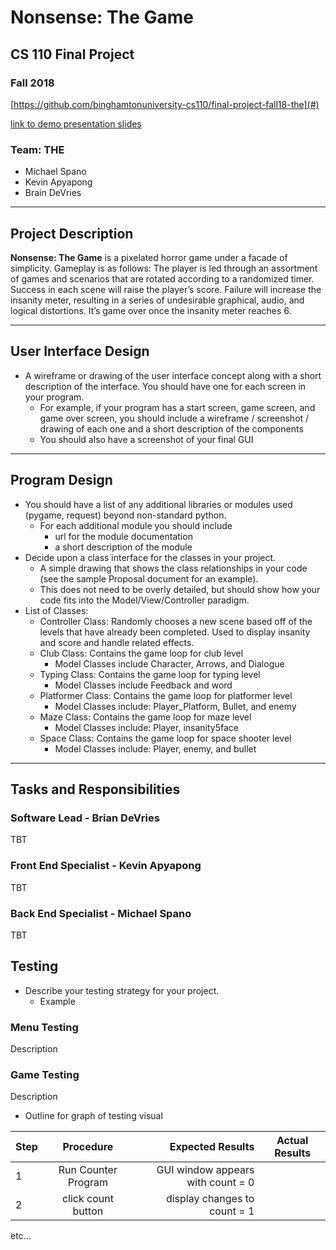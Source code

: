 # Nonsense: The Game
## CS 110 Final Project
### Fall 2018

[https://github.com/binghamtonuniversity-cs110/final-project-fall18-the](#)

[link to demo presentation slides](#)

### Team: __THE__
* Michael Spano
* Kevin Apyapong
* Brain DeVries

***

## Project Description
 __Nonsense: The Game__ is a pixelated horror game under a facade of simplicity. Gameplay is as follows: The player is led through an assortment of games and scenarios that are rotated according to a randomized timer. Success in each scene will raise the player’s score. Failure will increase the insanity meter, resulting in a series of undesirable graphical, audio, and logical distortions. It’s game over once the insanity meter reaches 6.


***    

## User Interface Design
* A wireframe or drawing of the user interface concept along with a short description of the interface. You should have one for each screen in your program.
    * For example, if your program has a start screen, game screen, and game over screen, you should include a wireframe / screenshot / drawing of each one and a short description of the components
    * You should also have a screenshot of your final GUI

***        

## Program Design
* You should have a list of any additional libraries or modules used (pygame, request) beyond non-standard python.
    * For each additional module you should include
        * url for the module documentation
        * a short description of the module
* Decide upon a class interface for the classes in your project.
    * A simple drawing that shows the class relationships in your code (see the sample Proposal document for an example).
    * This does not need to be overly detailed, but should show how your code fits into the Model/View/Controller paradigm.
* List of Classes:
    * Controller Class: Randomly chooses a new scene based off of the levels that have already been completed. Used to display insanity and score and handle related effects.
    * Club Class: Contains the game loop for club level
      * Model Classes include Character, Arrows, and Dialogue
    * Typing Class: Contains the game loop for typing level
      * Model Classes include Feedback and word
    * Platformer Class: Contains the game loop for platformer level
      * Model Classes include: Player_Platform, Bullet, and enemy
    * Maze Class: Contains the game loop for maze level
      * Model Classes include: Player, insanity5face
    * Space Class: Contains the game loop for space shooter level
      * Model Classes include: Player, enemy, and bullet
***

## Tasks and Responsibilities
### Software Lead - Brian DeVries
TBT

### Front End Specialist - Kevin Apyapong
TBT

### Back End Specialist - Michael Spano
TBT
## Testing
* Describe your testing strategy for your project.
    * Example

### Menu Testing

Description


### Game Testing

Description

* Outline for graph of testing visual

| Step                  | Procedure     | Expected Results  | Actual Results |
| ----------------------|:-------------:| -----------------:| -------------- |
|  1  | Run Counter Program  | GUI window appears with count = 0  |          |
|  2  | click count button  | display changes to count = 1 |                 |
etc...
